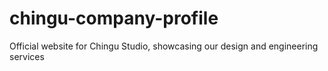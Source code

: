 # chingu-company-profile
Official website for Chingu Studio, showcasing our design and engineering services
